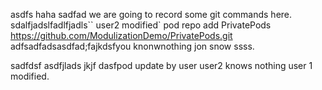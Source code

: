 asdfs
haha  sadfad we are going to record some git commands here.
sdalfjadslfadlfjadls``
user2 modified`
pod repo add PrivatePods https://github.com/ModulizationDemo/PrivatePods.git
adfsadfadsasdfad;fajkdsfyou knonwnothing jon snow  ssss.

sadfdsf asdfjlads jkjf dasfpod update by user
user2 knows nothing
user 1 modified.
```
